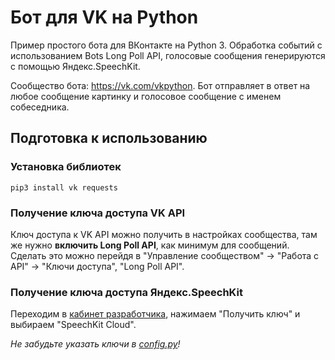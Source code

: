 # Бот для VK на Python

Пример простого бота для ВКонтакте на Python 3. Обработка событий с использованием Bots Long Poll API, голосовые сообщения генерируются с помощью Яндекс.SpeechKit.

Сообщество бота: https://vk.com/vkpython. Бот отправляет в ответ на любое сообщение картинку и голосовое сообщение с именем собеседника.

## Подготовка к использованию
### Установка библиотек
`pip3 install vk requests`
### Получение ключа доступа VK API
Ключ доступа к VK API можно получить в настройках сообщества, там же нужно **включить Long Poll API**, как минимум для сообщений.
Сделать это можно перейдя в "Управление сообществом" -> "Работа с API" -> "Ключи доступа", "Long Poll API".
### Получение ключа доступа Яндекс.SpeechKit
Переходим в [кабинет разработчика](https://developer.tech.yandex.ru), нажимаем "Получить ключ" и выбираем "SpeechKit Cloud".

_Не забудьте указать ключи в [config.py](https://github.com/bixnel/vkpython/blob/master/vkpython/config.py)!_
